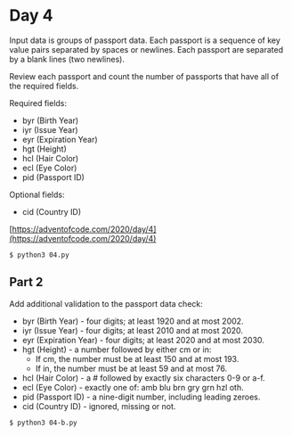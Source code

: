 # Day 4

Input data is groups of passport data. Each passport is a sequence of key value pairs separated by spaces or newlines. Each passport are separated by a blank lines (two newlines).

Review each passport and count the number of passports that have all of the required fields. 

Required fields:

- byr (Birth Year)
- iyr (Issue Year)
- eyr (Expiration Year)
- hgt (Height)
- hcl (Hair Color)
- ecl (Eye Color)
- pid (Passport ID)


Optional fields:

- cid (Country ID)


[https://adventofcode.com/2020/day/4](https://adventofcode.com/2020/day/4)

```
$ python3 04.py
```

## Part 2

Add additional validation to the passport data check:

- byr (Birth Year) - four digits; at least 1920 and at most 2002.
- iyr (Issue Year) - four digits; at least 2010 and at most 2020.
- eyr (Expiration Year) - four digits; at least 2020 and at most 2030.
- hgt (Height) - a number followed by either cm or in:
	- If cm, the number must be at least 150 and at most 193.
	- If in, the number must be at least 59 and at most 76.
- hcl (Hair Color) - a # followed by exactly six characters 0-9 or a-f.
- ecl (Eye Color) - exactly one of: amb blu brn gry grn hzl oth.
- pid (Passport ID) - a nine-digit number, including leading zeroes.
- cid (Country ID) - ignored, missing or not.


```
$ python3 04-b.py
```